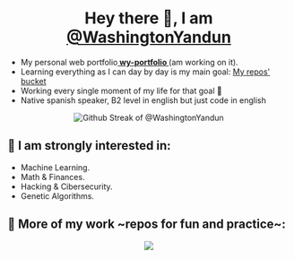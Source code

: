 <h1 align="center" > Hey there 👋, I am <a href="https://washingtonyandun.github.io/wy-portfolio/"> @WashingtonYandun </a></h1>
    
<p>
    <ul>
        <li> My personal web portfolio<b><a href="https://washingtonyandun.github.io/wy-portfolio/" > wy-portfolio </a></b> (am working on it). </li>
        <li> Learning everything as I can day by day is my main goal: <a href="https://github.com/WMYM-Experimental">My repos' bucket</a></li>
        <li> Working every single moment of my life for that goal 🌱 </li>
        <li> Native spanish speaker, B2 level in english but just code in english </li>
    </ul>
</p>

<p align="center">
  <img alt="Github Streak of @WashingtonYandun" src="http://github-readme-streak-stats.herokuapp.com?user=WashingtonYandun&theme=react&hide_border=true&date_format=M%20j%5B%2C%20Y%5D&stroke=5AA5E7&fire=5AA5E7&currStreakNum=5AA5E7&border=5AA5E7&sideNums=5AA5E7&sideLabels=5AA5E7&ring=5AA5E7&currStreakLabel=5AA5E7"/>
</p>
    
<h2> 👀 I am strongly interested in: </h2>
<p>
    <ul>
        <li> Machine Learning. </li>
        <li> Math & Finances. </li>
        <li> Hacking & Cibersecurity. </li>
        <li> Genetic Algorithms. </li>
    </ul>
</p>

<h2> 🌱 More of my work ~repos for fun and practice~: </h2>
<p align="center">
    <a href="https://github.com/WMYM-Experimental"><image src="https://readme-typing-svg.herokuapp.com?font=Roboto&size=20&color=5AA5E7&center=true&width=410&height=45&lines=WMYM+-+Experimental."></a>
</p>
